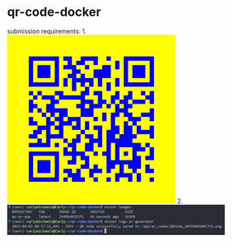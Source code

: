 # qr-code-docker
submission requirements:
    1. ![QR CODE](qr_codes/carly_qr.png)
    2. ![Docker Log](logs/qr-generator.jpg)

